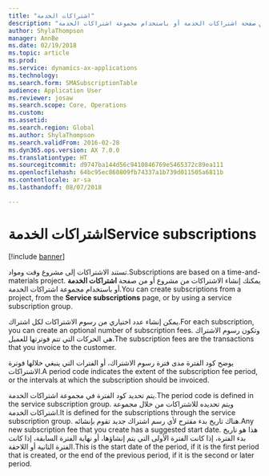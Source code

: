```yaml
---
title: "اشتراكات الخدمة"
description: "تستند الاشتراكات إلى مشروع وقت ومواد. يمكنك إنشاء الاشتراكات من مشروع أو من صفحة اشتراكات الخدمة أو باستخدام مجموعة اشتراكات الخدمة."
author: ShylaThompson
manager: AnnBe
ms.date: 02/19/2018
ms.topic: article
ms.prod: 
ms.service: dynamics-ax-applications
ms.technology: 
ms.search.form: SMASubscriptionTable
audience: Application User
ms.reviewer: josaw
ms.search.scope: Core, Operations
ms.custom: 
ms.assetid: 
ms.search.region: Global
ms.author: ShylaThompson
ms.search.validFrom: 2016-02-28
ms.dyn365.ops.version: AX 7.0.0
ms.translationtype: HT
ms.sourcegitcommit: d9747ba144d56c9410846769e5465372c89ea111
ms.openlocfilehash: 64bc95ec860809fb74337a1b739d011505a6811b
ms.contentlocale: ar-sa
ms.lasthandoff: 08/07/2018

---
```


# <a name="service-subscriptions"></a><span data-ttu-id="e537a-104">اشتراكات الخدمة</span><span class="sxs-lookup"><span data-stu-id="e537a-104">Service subscriptions</span></span>

[!include [banner](../includes/banner.md)]

<span data-ttu-id="e537a-105">تستند الاشتراكات إلى مشروع وقت ومواد.</span><span class="sxs-lookup"><span data-stu-id="e537a-105">Subscriptions are based on a time-and-materials project.</span></span> <span data-ttu-id="e537a-106">يمكنك إنشاء الاشتراكات من مشروع أو من صفحة **اشتراكات الخدمة** أو باستخدام مجموعة اشتراكات الخدمة.</span><span class="sxs-lookup"><span data-stu-id="e537a-106">You can create subscriptions from a project, from the **Service subscriptions** page, or by using a service subscription group.</span></span>

<span data-ttu-id="e537a-107">يمكن إنشاء عدد اختياري من رسوم الاشتراكات لكل اشتراك.</span><span class="sxs-lookup"><span data-stu-id="e537a-107">For each subscription, you can create an optional number of subscription fees.</span></span> <span data-ttu-id="e537a-108">وتكون رسوم الاشتراك هي الحركات التي تتم فوترتها للعميل.</span><span class="sxs-lookup"><span data-stu-id="e537a-108">The subscription fees are the transactions that you invoice to the customer.</span></span>

<span data-ttu-id="e537a-109">يوضح كود الفترة مدى فترة رسوم الاشتراك، أو الفترات التي ينبغي خلالها فوترة الاشتراكات.</span><span class="sxs-lookup"><span data-stu-id="e537a-109">A period code indicates the extent of the subscription fee period, or the intervals at which the subscription should be invoiced.</span></span>

<span data-ttu-id="e537a-110">يتم تحديد كود الفترة في مجموعة اشتراكات الخدمة.</span><span class="sxs-lookup"><span data-stu-id="e537a-110">The period code is defined in the service subscription group.</span></span> <span data-ttu-id="e537a-111">ويتم تحديده للاشتراكات من خلال مجموعة اشتراكات الخدمة.</span><span class="sxs-lookup"><span data-stu-id="e537a-111">It is defined for the subscriptions through the service subscription group.</span></span> <span data-ttu-id="e537a-112">هناك تاريخ بدء مقترح لأي رسم اشتراك جديد تقوم بإنشائه.</span><span class="sxs-lookup"><span data-stu-id="e537a-112">Any new subscription fee that you create has a suggested start date.</span></span> <span data-ttu-id="e537a-113">هذا هو تاريخ بدء الفترة، إذا كانت الفترة الأولى التي يتم إنشاؤها، أو نهاية الفترة السابقة، إذا كانت الفترة الثانية أو اللاحقة.</span><span class="sxs-lookup"><span data-stu-id="e537a-113">This is the start date of the period, if it is the first period that is created, or the end of the previous period, if it is the second or later period.</span></span>



